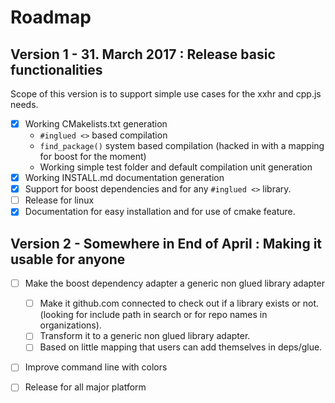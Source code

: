 # Roadmap

## Version 1 - 31. March 2017 : Release basic functionalities
Scope of this version is to support simple use cases for the xxhr and cpp.js needs.

  - [x] Working CMakelists.txt generation
    - `#inglued <>` based compilation
    - `find_package()` system based compilation (hacked in with a mapping for boost for the moment)
    - Working simple test folder and default compilation unit generation 
  - [x] Working INSTALL.md documentation generation
  - [x] Support for boost dependencies and for any `#inglued <>` library. 
  - [ ] Release for linux
  - [x] Documentation for easy installation and for use of cmake feature.

## Version 2 - Somewhere in End of April : Making it usable for anyone

  - [ ] Make the boost dependency adapter a generic non glued library adapter
    - [ ] Make it github.com connected to check out if a library exists or not. (looking for include path in search or for repo names in organizations).
    - [ ] Transform it to a generic non glued library adapter.
    - [ ] Based on little mapping that users can add themselves in deps/glue.

  - [ ] Improve command line with colors

  - [ ] Release for all major platform
